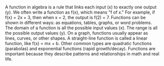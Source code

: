 A function in algebra is a rule that links each input (x) to exactly one output (y).
We often write a function as f(x), which means "f of x."
For example, if f(x) = 2x + 3, then when x = 2, the output is f(2) = 7.
Functions can be shown in different ways: as equations, tables, graphs, or word problems.
The domain of a function is all the possible input values (x).
The range is all the possible output values (y).
On a graph, functions usually appear as lines, curves, or other shapes.
A straight-line function is called a linear function, like f(x) = mx + b.
Other common types are quadratic functions (parabolas) and exponential functions (rapid growth/decay).
Functions are important because they describe patterns and relationships in math and real life.